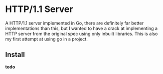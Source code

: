 # HTTP/1.1 Server
A HTTP/1.1 server implemented in Go, there are definitely far better implementations than this, but I wanted to have a crack at implementing a HTTP server from the original spec using only inbuilt libraries. This is also my first attempt at using go in a project.  

## Install
**todo**